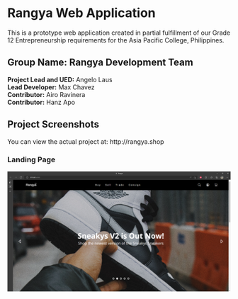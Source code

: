 <h1>Rangya Web Application</h1>

This is a prototype web application created in partial fulfillment of our Grade 12 Entrepreneurship requirements for the Asia Pacific College, Philippines.
<br />
<h2>Group Name: Rangya Development Team</h2>
<strong>Project Lead and UED:</strong> Angelo Laus <br />
<strong>Lead Developer:</strong> Max Chavez <br />
<strong>Contributor:</strong> Airo Ravinera <br />
<strong>Contributor:</strong> Hanz Apo </br />

<h2>Project Screenshots</h2>
You can view the actual project at: http://rangya.shop <br />

<h3>Landing Page</h3>

![LPAGE](readme/landingpage.png)
